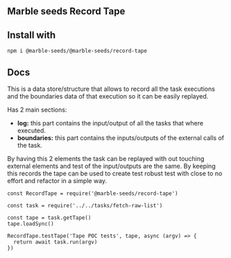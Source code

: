 ## Marble seeds Record Tape

## Install with

```
npm i @marble-seeds/@marble-seeds/record-tape
```

## Docs

This is a data store/structure that allows to record all the task executions and the boundaries data of that execution so it can be easily replayed.

Has 2 main sections:

- **log:** this part contains the input/output of all the tasks that where executed.
- **boundaries:** this part contains the inputs/outputs of the external calls of the task.

By having this 2 elements the task can be replayed with out touching external elements and test of the input/outputs are the same. By keeping this records the tape can be used to create test robust test with close to no effort and refactor in a simple way.

```
const RecordTape = require('@marble-seeds/record-tape')

const task = require('../../tasks/fetch-raw-list')

const tape = task.getTape()
tape.loadSync()

RecordTape.testTape('Tape POC tests', tape, async (argv) => {
  return await task.run(argv)
})
```
